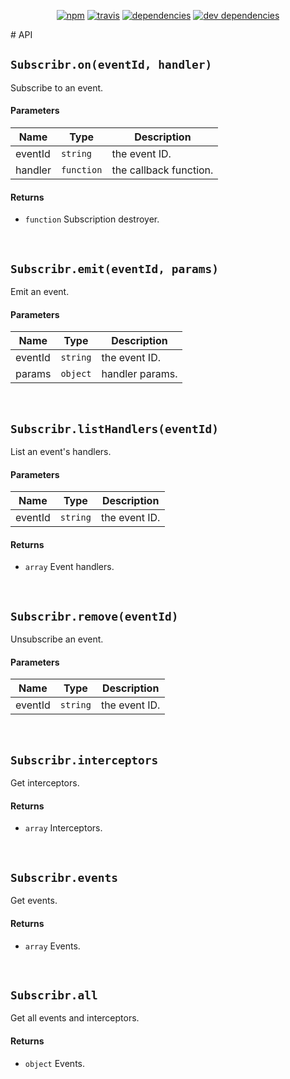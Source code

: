 <p align="center">
  <a href="https://www.npmjs.com/package/subscribr"><img src="https://img.shields.io/npm/v/subscribr.svg" alt="npm"></a>
  <a href="https://travis-ci.org/GMaiolo/subscribr"><img src="https://api.travis-ci.org/GMaiolo/subscribr.svg" alt="travis"></a>
  <a href="https://david-dm.org/GMaiolo/subscribr"><img src="https://david-dm.org/GMaiolo/subscribr.svg" alt="dependencies"></a>
  <a href="https://david-dm.org/GMaiolo/subscribr?type=dev"><img src="https://david-dm.org/GMaiolo/subscribr/dev-status.svg" alt="dev dependencies"></a>
</p>
# API

## `Subscribr.on(eventId, handler)`

Subscribe to an event.

#### Parameters

| Name | Type | Description |
| ---- | ---- | ----------- |
| eventId | `string`  | the event ID. |
| handler | `function`  | the callback function. |

#### Returns

- `function`  Subscription destroyer.
<br>

## `Subscribr.emit(eventId, params)`

Emit an event.

#### Parameters

| Name | Type | Description |
| ---- | ---- | ----------- |
| eventId | `string`  | the event ID. |
| params | `object`  | handler params. |
<br>

## `Subscribr.listHandlers(eventId)`

List an event's handlers.

#### Parameters

| Name | Type | Description |
| ---- | ---- | ----------- |
| eventId | `string`  | the event ID. |

#### Returns

- `array`  Event handlers.
<br>

## `Subscribr.remove(eventId)`

Unsubscribe an event.

#### Parameters

| Name | Type | Description |
| ---- | ---- | ----------- |
| eventId | `string`  | the event ID. |
<br>

## `Subscribr.interceptors`

Get interceptors.

#### Returns

- `array`  Interceptors.
<br>

## `Subscribr.events`

Get events.

#### Returns

- `array`  Events.
<br>

## `Subscribr.all`

Get all events and interceptors.

#### Returns

- `object`  Events.
<br>
